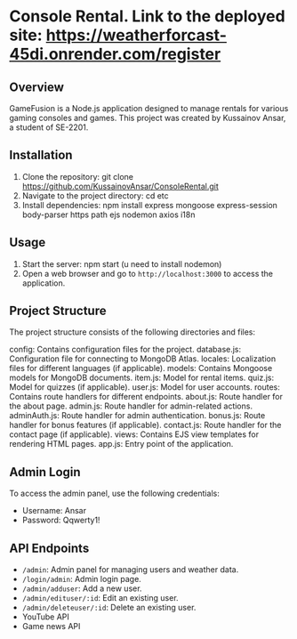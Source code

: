 
# Console Rental. Link to the deployed site: https://weatherforcast-45di.onrender.com/register

## Overview
GameFusion is a Node.js application designed to manage rentals for various gaming consoles and games. This project was created by Kussainov Ansar, a student of SE-2201.

## Installation
1. Clone the repository: git clone https://github.com/KussainovAnsar/ConsoleRental.git 
2. Navigate to the project directory: cd etc 
3. Install dependencies: npm install express mongoose express-session body-parser https path ejs nodemon axios i18n

## Usage
1. Start the server: npm start (u need to install nodemon)
2. Open a web browser and go to `http://localhost:3000` to access the application.

## Project Structure
The project structure consists of the following directories and files:

config: Contains configuration files for the project.
database.js: Configuration file for connecting to MongoDB Atlas.
locales: Localization files for different languages (if applicable).
models: Contains Mongoose models for MongoDB documents.
item.js: Model for rental items.
quiz.js: Model for quizzes (if applicable).
user.js: Model for user accounts.
routes: Contains route handlers for different endpoints.
about.js: Route handler for the about page.
admin.js: Route handler for admin-related actions.
adminAuth.js: Route handler for admin authentication.
bonus.js: Route handler for bonus features (if applicable).
contact.js: Route handler for the contact page (if applicable).
views: Contains EJS view templates for rendering HTML pages.
app.js: Entry point of the application.

## Admin Login
To access the admin panel, use the following credentials:
- Username: Ansar
- Password: Qqwerty1!

## API Endpoints
- `/admin`: Admin panel for managing users and weather data.
- `/login/admin`: Admin login page.
- `/admin/adduser`: Add a new user.
- `/admin/edituser/:id`: Edit an existing user.
- `/admin/deleteuser/:id`: Delete an existing user.
- YouTube API
- Game news API


